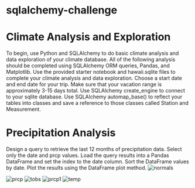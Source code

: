 
# sqlalchemy-challenge
# Climate Analysis and Exploration

To begin, use Python and SQLAlchemy to do basic climate analysis and data exploration of your climate database. All of the following analysis should be completed using SQLAlchemy ORM queries, Pandas, and Matplotlib.
Use the provided starter notebook and hawaii.sqlite files to complete your climate analysis and data exploration.
Choose a start date and end date for your trip. Make sure that your vacation range is approximately 3-15 days total.
Use SQLAlchemy create_engine to connect to your sqlite database.
Use SQLAlchemy automap_base() to reflect your tables into classes and save a reference to those classes called Station and Measurement.

# Precipitation Analysis

Design a query to retrieve the last 12 months of precipitation data.
Select only the date and prcp values.
Load the query results into a Pandas DataFrame and set the index to the date column.
Sort the DataFrame values by date.
Plot the results using the DataFrame plot method.
![normals](https://user-images.githubusercontent.com/83611005/129137505-2607168b-273e-4697-8847-9694414711ef.png)

![prcp](https://user-images.githubusercontent.com/83611005/129137598-29664e9f-41fc-4dd1-9f5b-7cb33c7b0cec.png)
![tobs](https://user-images.githubusercontent.com/83611005/129137654-235d93f2-beca-408c-b234-04c972559a36.png)
![prcp1](https://user-images.githubusercontent.com/83611005/129137617-4a4f39f8-c54f-4172-9256-63558c3e391b.png)
![temp](https://user-images.githubusercontent.com/83611005/129137626-60881dcd-e329-46a3-aa3e-9b4647898062.png)


